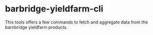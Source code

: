 # barbridge-yieldfarm-cli

This tools offers a few commands to fetch and aggregate data from the barnbridge yieldfarm products.

